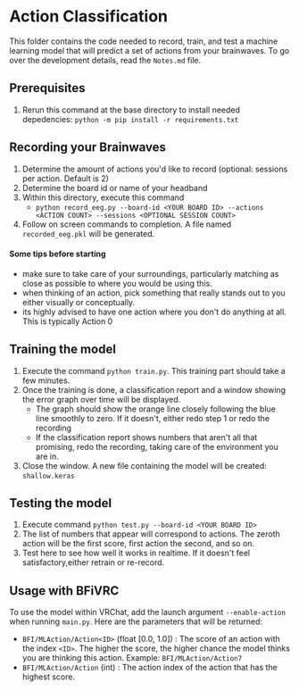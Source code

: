 # Action Classification
This folder contains the code needed to record, train, and test a machine learning model that will predict a set of actions from your brainwaves. To go over the development details, read the `Notes.md` file.

## Prerequisites
1. Rerun this command at the base directory to install needed depedencies: `python -m pip install -r requirements.txt`

## Recording your Brainwaves
1. Determine the amount of actions you'd like to record (optional: sessions per action. Default is 2)
2. Determine the board id or name of your headband
3. Within this directory, execute this command 
   - `python record_eeg.py --board-id <YOUR BOARD ID> --actions <ACTION COUNT> --sessions <OPTIONAL SESSION COUNT>`
4. Follow on screen commands to completion. A file named `recorded_eeg.pkl` will be generated.

#### Some tips before starting
 - make sure to take care of your surroundings, particularly matching as close as possible to where you would be using this.
 - when thinking of an action, pick something that really stands out to you either visually or conceptually.
 - its highly advised to have one action where you don't do anything at all. This is typically Action 0

## Training the model
1. Execute the command `python train.py`. This training part should take a few minutes.
2. Once the training is done, a classification report and a window showing the error graph over time will be displayed.
   - The graph should show the orange line closely following the blue line smoothly to zero. If it doesn't, either redo step 1 or redo the recording
   - If the classification report shows numbers that aren't all that promising, redo the recording, taking care of the environment you are in.
3. Close the window. A new file containing the model will be created: `shallow.keras`

## Testing the model
1. Execute command `python test.py --board-id <YOUR BOARD ID>`
2. The list of numbers that appear will correspond to actions. The zeroth action will be the first score, first action the second, and so on.
3. Test here to see how well it works in realtime. If it doesn't feel satisfactory,either retrain or re-record.

## Usage with BFiVRC
To use the model within VRChat, add the launch argument `--enable-action` when running `main.py`. Here are the parameters that will be returned:
- `BFI/MLAction/Action<ID>` (float [0.0, 1.0]) : The score of an action with the index `<ID>`. The higher the score, the higher chance the model thinks you are thinking this action. Example: `BFI/MLAction/Action7`
- `BFI/MLAction/Action` (int) : The action index of the action that has the highest score.
